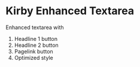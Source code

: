 # Kirby Enhanced Textarea

Enhanced textarea with

1. Headline 1 button
2. Headline 2 button
3. Pagelink button
4. Optimized style